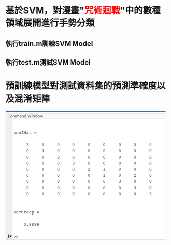 # 基於SVM，對漫畫"<span style="color: red;">咒術迴戰</span>"中的數種領域展開進行手勢分類
## 執行train.m訓練SVM Model
## 執行test.m測試SVM Model
# 預訓練模型對測試資料集的預測準確度以及混淆矩陣
![](result/confMat_accuracy.png)
